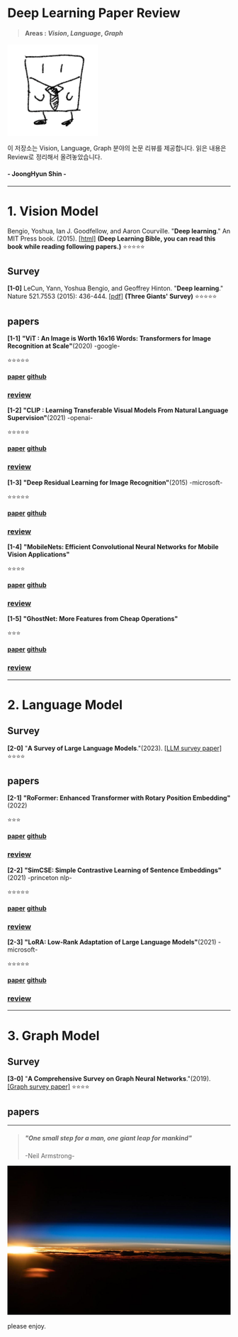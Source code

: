 # Deep Learning Paper Review

>#### Areas : *Vision*, *Language*, *Graph*


![GitHub 로고](./image/0u0.png)

이 저장소는 Vision, Language, Graph 분야의 논문 리뷰를 제공합니다. 읽은 내용은 Review로 정리해서 올려놓았습니다.

#### - JoongHyun Shin -

---

# 1. Vision Model

Bengio, Yoshua, Ian J. Goodfellow, and Aaron Courville. "**Deep learning**." An MIT Press book. (2015). [[html]](https://www.deeplearningbook.org/) **(Deep Learning Bible, you can read this book while reading following papers.)** :star::star::star::star::star:

## Survey

**[1-0]** LeCun, Yann, Yoshua Bengio, and Geoffrey Hinton. "**Deep learning**." Nature 521.7553 (2015): 436-444. [[pdf]](http://www.cs.toronto.edu/~hinton/absps/NatureDeepReview.pdf) **(Three Giants' Survey)** :star::star::star::star::star:

## papers

**[1-1]**  **"ViT : An Image is Worth 16x16 Words: Transformers for Image Recognition at Scale"**(2020) -google-

:star::star::star::star::star:

**[paper](https://arxiv.org/abs/2010.11929)**
**[github](https://github.com/google-research/vision_transformer)**  

### **[review](https://github.com/Blackeyes0u0/Blackeyes0u0-paper-review/blob/master/papers/Vision/ViT/Vit.md)**


**[1-2]**  **"CLIP : Learning Transferable Visual Models From Natural Language Supervision"**(2021) -openai-

:star::star::star::star::star:

**[paper](https://arxiv.org/abs/2103.00020)**
**[github](https://github.com/openai/CLIP)**  

### **[review](https://github.com/Blackeyes0u0/Blackeyes0u0-paper-review/blob/master/papers/Vision/CLIP/clip.md)**



**[1-3]**  **"Deep Residual Learning for Image Recognition"**(2015) -microsoft-

:star::star::star::star::star:

**[paper](https://arxiv.org/abs/1512.03385)**
**[github](https://paperswithcode.com/)**  

### **[review](https://github.com/Blackeyes0u0/Blackeyes0u0-paper-review/blob/master/papers/Vision/resnet/Resnet.pdf)**


**[1-4]**  **"MobileNets: Efficient Convolutional Neural Networks for Mobile Vision Applications"**

:star::star::star::star:

**[paper](https://arxiv.org/abs/1704.04861)**
**[github](https://github.com/tensorflow/tensorflow/blob/v2.4.1/tensorflow/python/keras/applications/mobilenet.py)**  

### **[review](https://github.com/Blackeyes0u0/Blackeyes0u0-paper-review/blob/master/papers/Vision/mobilenet/mobile.pdf)**


**[1-5]**  **"GhostNet: More Features from Cheap Operations"**

:star::star::star:

**[paper](https://arxiv.org/abs/1911.11907)**
**[github](https://github.com/huawei-noah/Efficient-AI-Backbones)**  

### **[review](https://github.com/Blackeyes0u0/Blackeyes0u0-paper-review/blob/master/papers/Vision/ghostnet/ghost.pdf)**

<!-- 
**[1-6]**  **"title"**:star::star::star:
**[paper](site)**
**[github](site)**  

### **[review](https://github.com/Blackeyes0u0/Blackeyes0u0-paper-review/blob/master/papers/Vision)** -->


------------------------------------------------

# 2. Language Model

## Survey

**[2-0]**  "**A Survey of Large Language Models**."(2023). [[LLM survey paper]](https://arxiv.org/abs/2303.18223) 
:star::star::star::star:

## papers

**[2-1]**  **"RoFormer: Enhanced Transformer with Rotary Position Embedding"**(2022)

:star::star::star:

**[paper](https://arxiv.org/abs/2104.09864)**
**[github](https://github.com/lucidrains/performer-pytorch)**  


### **[review](https://github.com/Blackeyes0u0/Blackeyes0u0-paper-review/blob/master/papers/Language/)**



**[2-2]**  **"SimCSE: Simple Contrastive Learning of Sentence Embeddings"**(2021) -princeton nlp-

:star::star::star::star::star:

**[paper](https://arxiv.org/abs/2104.08821)**
**[github](https://github.com/princeton-nlp/SimCSE)**  

### **[review](https://github.com/Blackeyes0u0/Blackeyes0u0-paper-review/blob/master/papers/Language/simCSE/simcse.md)**



**[2-3]**  **"LoRA: Low-Rank Adaptation of Large Language Models"**(2021) -microsoft-

:star::star::star::star::star:

**[paper](https://arxiv.org/abs/2106.09685)**
**[github](https://github.com/microsoft/LoRA)**  

### **[review](https://github.com/Blackeyes0u0/Blackeyes0u0-paper-review/blob/master/papers/Language/LoRA/LoRA.pdf)**


<!-- 
**[2-1]**  **"title"**:star::star::star::star::star:
**[paper](site)**
**[github](site)**  

### **[review](https://github.com/Blackeyes0u0/Blackeyes0u0-paper-review/blob/master/papers/Language/)** -->


<!-- 
**[2-1]**  **"title"**:star::star::star::star::star:
**[paper](site)**
**[github](site)**  

### **[review](https://github.com/Blackeyes0u0/Blackeyes0u0-paper-review/blob/master/papers/Language/)** -->




------------------------------------------------



# 3. Graph Model

## Survey

**[3-0]**  "**A Comprehensive Survey on Graph Neural
Networks**."(2019). [[Graph survey paper]](https://arxiv.org/pdf/1901.00596.pdf) :star::star::star::star:

## papers


<!-- **[3-1]**  **"title"**:star::star::star::star::star:
**[paper](site)**
**[github](site)** 

### **[review](https://github.com/Blackeyes0u0/Blackeyes0u0-paper-review/blob/master/papers/Graph/)**
 -->



---

<!--

- [2012 Alex Net](https://dl.acm.org/doi/abs/10.1145/3065386)
    >[Review](https://github.com/Blackeyes0u0/Blackeyes0u0-paper-review/blob/master/papers/Alexnet.md)
    <br>
    This paper was a breakthrough in the field of computer vision and was the winner of the ImageNet Large Scale Visual Recognition Challenge in 2012.
    <br>
    <br>
    AlexNet consists of eight layers, including five convolutional layers and three fully connected layers. It uses the Rectified Linear Unit (ReLU) activation function and employs techniques such as data augmentation, dropout regularization, and overlapping pooling to prevent overfitting.
    <br>
    <br>
    The network takes an input image of size 227x227 and produces a vector of probabilities for 1000 different classes. The architecture was significant because it demonstrated that deep convolutional neural networks could achieve state-of-the-art performance on large-scale image classification tasks.
    


- [VGG](https://arxiv.org/abs/1409.1556)
  >[VGG Review](https://github.com/Blackeyes0u0/Blackeyes0u0-paper-review/blob/master/papers/VGG.md)
  <br>
  3x3 

- [Inception]()
  >[Inception Review]()
  <br>



v
let's gogogoasdfsf

  Google Net에서 이 모델이 다른 커널 크기(1x1, 3x3, 5x5)를 사용하는 이유는 무엇입니까?
GoogleNet(Inception v1) 아키텍처는 여러 가지 이유로 시작 모듈에서 다양한 커널 크기(1x1, 3x3, 5x5)의 조합을 사용합니다.

다양한 규모에서 기능 캡처: 다양한 크기의 커널을 사용하면 모델이 다양한 규모에서 기능을 캡처할 수 있습니다. 1x1과 같은 더 작은 커널은 로컬 기능을 캡처하는 데 사용되는 반면 5x5와 같은 더 큰 커널은 더 많은 전역 기능을 캡처합니다. 이를 통해 모델은 다양한 규모에서 광범위한 기능을 감지할 수 있습니다.

효율적인 계산 사용: 커널 크기의 조합을 사용하면 모델이 계산 리소스를 효율적으로 사용할 수 있습니다. 더 큰 커널은 더 작은 커널보다 계산 비용이 더 많이 듭니다. 모델은 커널 크기의 조합을 사용하여 다양한 유형의 기능을 캡처하는 데 필요한 계산량의 균형을 맞출 수 있습니다.

매개변수 수 줄이기: 더 큰 커널 사이에 1x1 커널을 사용하면 모델에서 필요한 매개변수 수를 줄일 수 있습니다. 1x1 커널은 더 큰 커널을 적용하기 전에 입력 텐서의 깊이를 줄이는 데 사용됩니다. 이렇게 하면 필요한 매개변수 수를 줄이는 동시에 모델이 다양한 기능을 캡처할 수 있습니다.

전반적으로 GoogleNet 아키텍처의 시작 모듈에서 서로 다른 커널 크기의 조합을 사용하면 모델이 필요한 매개변수 수를 줄이면서 다양한 기능을 효율적으로 캡처할 수 있습니다.

-->
<!--
- [ViT](https://arxiv.org/abs/2010.11929)
  >[Review](https://github.com/Blackeyes0u0/Blackeyes0u0-paper-review/blob/master/papers/ViT.md)
  <br>
  The ViT architecture consists of a stack of Transformer layers, where the input image is divided into patches, which are then flattened and fed into the Transformer layers. The ViT also employs a technique called positional encoding to provide the model with information about the spatial relationships between the patches.



- [Incremental Learning](https://www.nature.com/articles/s42256-022-00568-3)
  >[Incremental Learning](https://github.com/Blackeyes0u0/Blackeyes0u0-paper-review/blob/master/papers/incremental%20learning.md)

- [MLP-Mixer](https://proceedings.neurips.cc/paper/2021/hash/cba0a4ee5ccd02fda0fe3f9a3e7b89fe-Abstract.html)
- 
  >[MLP-Mixer Review](https://github.com/Blackeyes0u0/Blackeyes0u0-paper-review/blob/master/papers/MLP-Mixer.md)


- [Attention Is All You Need](https://proceedings.neurips.cc/paper_files/paper/2017/hash/3f5ee243547dee91fbd053c1c4a845aa-Abstract.html)
  >[Review](https://github.com/Blackeyes0u0/Blackeyes0u0-paper-review/blob/master/papers/transformer.md)




## **List to read**

- [2016 Learning Deep Features for Discriminative Localization](https://openaccess.thecvf.com/content_cvpr_2016/html/Zhou_Learning_Deep_Features_CVPR_2016_paper.html)
  >[Review]()
  <br>
  about Class Activation Map(CAM)

- [2017 Grad-CAM: Visual Explanations from Deep Networks via Gradient-based Localization](https://openaccess.thecvf.com/content_iccv_2017/html/Selvaraju_Grad-CAM_Visual_Explanations_ICCV_2017_paper.html)
  >[Review]()
  <br>
  about Grad-CAM

- [Deep Visual-Semantic Alignments for Generating Image Descriptions](https://www.cv-foundation.org/openaccess/content_cvpr_2015/html/Karpathy_Deep_Visual-Semantic_Alignments_2015_CVPR_paper.html)

- [Show, Attend and Tell: Neural Image Caption Generation with Visual Attention](https://proceedings.mlr.press/v37/xuc15.html)


- [Forward-Forward Algorithm](https://arxiv.org/abs/2212.13345)





<!--
git reset --hard ORIG_HEAD
 -->

<!--
![blue](./image/blue.jpg)


![smile world](./image/sinceresmile.jpg)

![cigarette](./image/cigarette.jpg)
![earth](./image/earth.jpg)
![footprint](./image/footprint.jpg)
![subwayabovecity](./image/subwayabovecity.gif)
![blue](./image/blue.jpg)
-->


>##### "One small step for a man, one giant leap for mankind" 
>  -Neil Armstrong- 
<!-- ![footprint](./image/footprint.jpg) -->

![earth](./image/earth.jpg)
<!--

![earth](./image/earth.jpg)


![subwayabovecity](./image/subwayabovecity.gif)

-->

please enjoy.